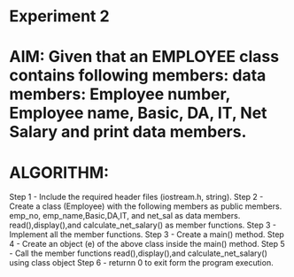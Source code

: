 #             Experiment 2
# AIM: Given that an EMPLOYEE class contains following members: data members: Employee number, Employee name, Basic, DA, IT, Net Salary and print data members.

# ALGORITHM:
 Step 1 - Include the required header files (iostream.h, string).
 Step 2 - Create a class (Employee) with the following members as public members.
          emp_no, emp_name,Basic,DA,IT, and net_sal as data members.
          read(),display(),and calculate_net_salary() as member functions.
 Step 3 - Implement all the member functions.
 Step 3 - Create a main() method.
 Step 4 - Create an object (e) of the above class inside the main() method.
 Step 5 - Call the member functions read(),display(),and calculate_net_salary() using class object
 Step 6 - returnn 0 to exit form the program execution.
